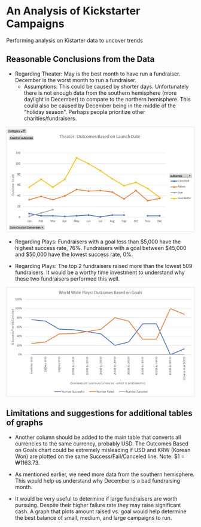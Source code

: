 # An Analysis of Kickstarter Campaigns
Performing analysis on Kistarter data to uncover trends

## Reasonable Conclusions from the Data

* Regarding Theater: May is the best month to have run a fundraiser. December is the worst month to run a fundraiser.
  - Assumptions: This could be caused by shorter days. Unfortunately there is not enough data from the southern hemisphere (more daylight in December) to compare to the northern hemisphere. This could also be caused by December being in the middle of the "holiday season". Perhaps people prioritize other charities/fundraisers. 

![Theater: Outcomes Based on Date](https://github.com/Calistic/kickstarter-analysis/blob/master/Module%201%20HW%20-%20Outcomes%20Based%20on%20Launch%20Date.png)

* Regarding Plays: Fundraisers with a goal less than $5,000 have the highest success rate, 76%. Fundraisers with a goal between $45,000 and $50,000 have the lowest success rate, 0%.

* Regarding Plays: The top 2 fundraisers raised more than the lowest 509 fundraisers. It would be a worthy time investment to understand why these two fundraisers performed this well.

![Plays: Outcomes Based on Goals](https://github.com/Calistic/kickstarter-analysis/blob/master/Module%201%20HW%20-%20Outcomes%20Based%20on%20Goals.png)

## Limitations and suggestions for additional tables of graphs

* Another column should be added to the main table that converts all currencies to the same currency, probably USD. The Outcomes Based on Goals chart could be extremely misleading if USD and KRW (Korean Won) are plotted on the same Success/Fail/Canceled line. Note: $1 = ₩1163.73.

* As mentioned earlier, we need more data from the southern hemisphere. This would help us understand why December is a bad fundraising month.

* It would be very useful to determine if large fundraisers are worth pursuing. Despite their higher failure rate they may raise significant cash.  A graph that plots amount raised vs. goal would help determine the best balance of small, medium, and large campaigns to run.
